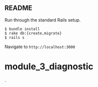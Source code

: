 ## README

Run through the standard Rails setup.

```
$ bundle install
$ rake db:{create,migrate}
$ rails s
```

Navigate to `http://localhost:3000`
# module_3_diagnostic




.
